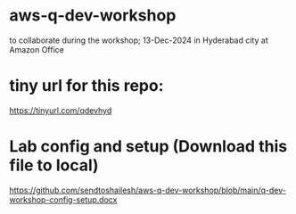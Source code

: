 # aws-q-dev-workshop
to collaborate during the workshop; 13-Dec-2024 in Hyderabad city at Amazon Office


# tiny url for this repo:

https://tinyurl.com/qdevhyd

# Lab config and setup (Download this file to local)

https://github.com/sendtoshailesh/aws-q-dev-workshop/blob/main/q-dev-workshop-config-setup.docx


